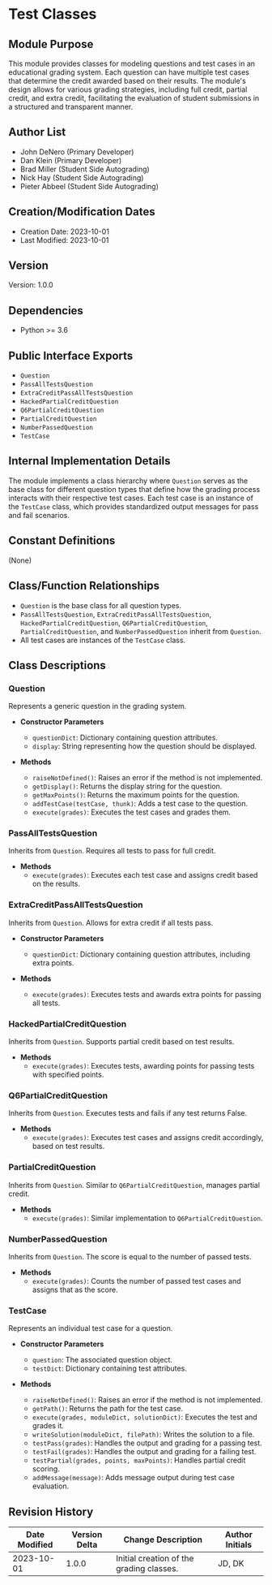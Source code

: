 # Test Classes

## Module Purpose
This module provides classes for modeling questions and test cases in an educational grading system. Each question can have multiple test cases that determine the credit awarded based on their results. The module's design allows for various grading strategies, including full credit, partial credit, and extra credit, facilitating the evaluation of student submissions in a structured and transparent manner.

## Author List
- John DeNero (Primary Developer)
- Dan Klein (Primary Developer)
- Brad Miller (Student Side Autograding)
- Nick Hay (Student Side Autograding)
- Pieter Abbeel (Student Side Autograding)

## Creation/Modification Dates
- Creation Date: 2023-10-01
- Last Modified: 2023-10-01

## Version
Version: 1.0.0

## Dependencies
- Python >= 3.6

## Public Interface Exports
- `Question`
- `PassAllTestsQuestion`
- `ExtraCreditPassAllTestsQuestion`
- `HackedPartialCreditQuestion`
- `Q6PartialCreditQuestion`
- `PartialCreditQuestion`
- `NumberPassedQuestion`
- `TestCase`

## Internal Implementation Details
The module implements a class hierarchy where `Question` serves as the base class for different question types that define how the grading process interacts with their respective test cases. Each test case is an instance of the `TestCase` class, which provides standardized output messages for pass and fail scenarios.

## Constant Definitions
(None)

## Class/Function Relationships
- `Question` is the base class for all question types.
- `PassAllTestsQuestion`, `ExtraCreditPassAllTestsQuestion`, `HackedPartialCreditQuestion`,
  `Q6PartialCreditQuestion`, `PartialCreditQuestion`, and `NumberPassedQuestion` inherit from `Question`.
- All test cases are instances of the `TestCase` class.

## Class Descriptions

### Question
Represents a generic question in the grading system.
- **Constructor Parameters**
    - `questionDict`: Dictionary containing question attributes.
    - `display`: String representing how the question should be displayed.
  
- **Methods**
    - `raiseNotDefined()`: Raises an error if the method is not implemented.
    - `getDisplay()`: Returns the display string for the question.
    - `getMaxPoints()`: Returns the maximum points for the question.
    - `addTestCase(testCase, thunk)`: Adds a test case to the question.
    - `execute(grades)`: Executes the test cases and grades them.

### PassAllTestsQuestion
Inherits from `Question`. Requires all tests to pass for full credit.
- **Methods**
    - `execute(grades)`: Executes each test case and assigns credit based on the results.

### ExtraCreditPassAllTestsQuestion
Inherits from `Question`. Allows for extra credit if all tests pass.
- **Constructor Parameters**
    - `questionDict`: Dictionary containing question attributes, including extra points.
  
- **Methods**
    - `execute(grades)`: Executes tests and awards extra points for passing all tests.

### HackedPartialCreditQuestion
Inherits from `Question`. Supports partial credit based on test results.
- **Methods**
    - `execute(grades)`: Executes tests, awarding points for passing tests with specified points.

### Q6PartialCreditQuestion
Inherits from `Question`. Executes tests and fails if any test returns False.
- **Methods**
    - `execute(grades)`: Executes test cases and assigns credit accordingly, based on test results.

### PartialCreditQuestion
Inherits from `Question`. Similar to `Q6PartialCreditQuestion`, manages partial credit.
- **Methods**
    - `execute(grades)`: Similar implementation to `Q6PartialCreditQuestion`.

### NumberPassedQuestion
Inherits from `Question`. The score is equal to the number of passed tests.
- **Methods**
    - `execute(grades)`: Counts the number of passed test cases and assigns that as the score.

### TestCase
Represents an individual test case for a question.
- **Constructor Parameters**
    - `question`: The associated question object.
    - `testDict`: Dictionary containing test attributes.
  
- **Methods**
    - `raiseNotDefined()`: Raises an error if the method is not implemented.
    - `getPath()`: Returns the path for the test case.
    - `execute(grades, moduleDict, solutionDict)`: Executes the test and grades it.
    - `writeSolution(moduleDict, filePath)`: Writes the solution to a file.
    - `testPass(grades)`: Handles the output and grading for a passing test.
    - `testFail(grades)`: Handles the output and grading for a failing test.
    - `testPartial(grades, points, maxPoints)`: Handles partial credit scoring.
    - `addMessage(message)`: Adds message output during test case evaluation.

## Revision History
| Date Modified | Version Delta | Change Description                        | Author Initials |
|---------------|---------------|------------------------------------------|-----------------|
| 2023-10-01    | 1.0.0        | Initial creation of the grading classes. | JD, DK           |